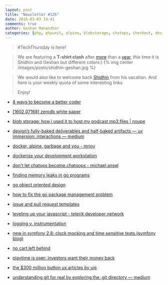 ```yaml
---
layout: post
title: "Newsletter #126"
date: 2016-03-03 14:41
comments: true
author: Geshan Manandhar
categories: [php, phpunit, alpine, blobstorage, chatops, checkout, dev, devops, docker, encryption, git, github, golang, investment, issue_templates, javascript, logging, symfony, testing, ux, zerodb]
---
```


> #TechThursday is here!

> We are featuring a **T-shirt clash** after [more](http://tech.namshi.io/blog/2015/02/12/newsletter-number-77/) than 
> a [year](http://tech.namshi.io/blog/2015/02/19/newsletter-number-78/), this time it is Shidhin and Geshan but different colors:)
{% img center /images/posts/shidhin-geshan.jpg %}

> We would also like to welcome back [Shidhin](http://tech.namshi.io/team/#Shidhin%20CR) from his vacation. 
> And here is your weekly quota of some interesting links
>
> Enjoy!

* [8 ways to become a better coder](https://blog.newrelic.com/2016/02/22/8-ways-become-a-better-coder/)

* [[1602.07168] zerodb white paper](http://arxiv.org/abs/1602.07168)

* [blob storage: how i used it to host my podcast mp3 files | noupe](http://www.noupe.com/inspiration/tutorials-inspiration/blob-storage-how-i-used-it-to-host-my-podcast-mp3-files-92313.html)

* [design’s fully-baked deliverables and half-baked artifacts — ux immersion: interactions — medium](https://medium.com/ux-immersion-interactions/design-s-fully-baked-deliverables-and-half-baked-artifacts-761106df4ca9)

<!-- more -->

* [docker, alpine, garbage and you - mrjoy](http://mrjoy.com/2016/02/14/docker_alpine_garbage_and_you/)

* [dockerize your development workstation](http://nauts.io/videos/2016/02/09/dockerize-your-development-workstation/)

* [don't let chatops become chatoops - michael ansel](https://www.youtube.com/watch?v=18PNEwt18P0)

* [finding memory leaks in go programs](https://www.youtube.com/watch?v=ydWFpcoYraU)

* [go object oriented design](https://nathany.com/good/)

* [how to fix the go package management problem](http://engineeredweb.com/blog/2016/path-go-pkg-mgmt/)

* [issue and pull request templates](https://github.com/blog/2111-issue-and-pull-request-templates)

* [leveling up your javascript - telerik developer network](http://developer.telerik.com/featured/leveling-up-your-javascript/)

* [logging v. instrumentation](http://peter.bourgon.org/blog/2016/02/07/logging-v-instrumentation.html)

* [new in symfony 2.8: clock mocking and time sensitive tests (symfony blog)](http://symfony.com/blog/new-in-symfony-2-8-clock-mocking-and-time-sensitive-tests)

* [no cart left behind](http://www.columnfivemedia.com/work-items/infographic-no-cart-left-behind-why-shoppers-arent-following-through-on-online-purchases)

* [playtime is over: investors want their money back](http://venturebeat.com/2016/02/28/playtime-is-over-investors-want-their-money-back/?utm_content=buffer7feb5)

* [the $300 million button ux articles by uie](https://articles.uie.com/three_hund_million_button/)

* [understanding git for real by exploring the .git directory — medium](https://medium.com/@pierreda/understanding-git-for-real-by-exploring-the-git-directory-1e079c15b807)

